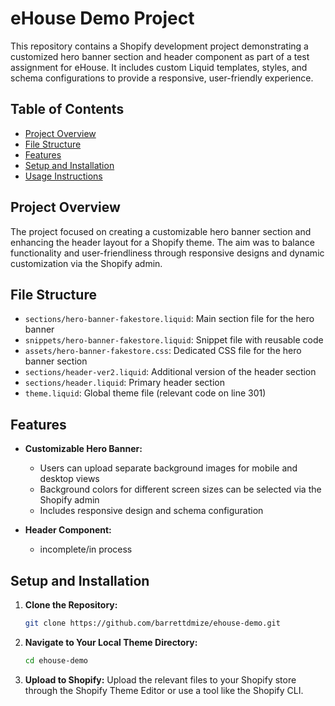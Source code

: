 # eHouse Demo Project

This repository contains a Shopify development project demonstrating a customized 
hero banner section and header component as part of a test assignment for eHouse. 
It includes custom Liquid templates, styles, and schema configurations to provide 
a responsive, user-friendly experience.

## Table of Contents
- [Project Overview](#project-overview)
- [File Structure](#file-structure)
- [Features](#features)
- [Setup and Installation](#setup-and-installation)
- [Usage Instructions](#usage-instructions)

## Project Overview
The project focused on creating a customizable hero banner section and enhancing 
the header layout for a Shopify theme. The aim was to balance functionality and 
user-friendliness through responsive designs and dynamic customization via the Shopify admin.

## File Structure
- `sections/hero-banner-fakestore.liquid`: Main section file for the hero banner
- `snippets/hero-banner-fakestore.liquid`: Snippet file with reusable code
- `assets/hero-banner-fakestore.css`: Dedicated CSS file for the hero banner section
- `sections/header-ver2.liquid`: Additional version of the header section
- `sections/header.liquid`: Primary header section
- `theme.liquid`: Global theme file (relevant code on line 301)

## Features
- **Customizable Hero Banner:**
  - Users can upload separate background images for mobile and desktop views
  - Background colors for different screen sizes can be selected via the Shopify admin
  - Includes responsive design and schema configuration

- **Header Component:**
  - incomplete/in process

## Setup and Installation
1. **Clone the Repository:**
   ```bash
   git clone https://github.com/barrettdmize/ehouse-demo.git
2. **Navigate to Your Local Theme Directory:**
   ```bash
   cd ehouse-demo
3. **Upload to Shopify:**
Upload the relevant files to your Shopify store through the Shopify Theme Editor or use a tool like the Shopify CLI.
